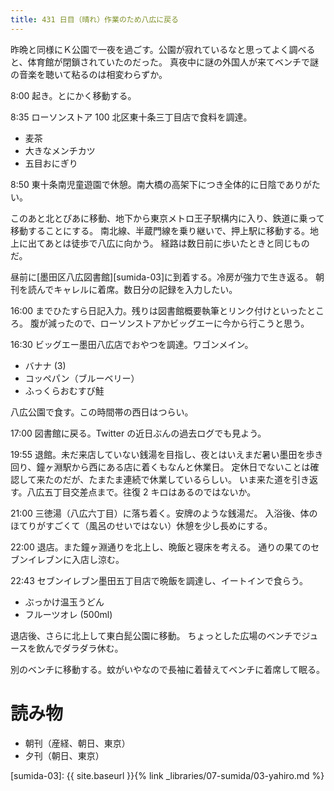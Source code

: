 ```yaml
---
title: 431 日目（晴れ）作業のため八広に戻る
---
```


昨晩と同様にＫ公園で一夜を過ごす。公園が寂れているなと思ってよく調べると、体育館が閉鎖されていたのだった。
真夜中に謎の外国人が来てベンチで謎の音楽を聴いて粘るのは相変わらずか。

8:00 起き。とにかく移動する。

8:35 ローソンストア 100 北区東十条三丁目店で食料を調達。
* 麦茶
* 大きなメンチカツ
* 五目おにぎり

8:50 東十条南児童遊園で休憩。南大橋の高架下につき全体的に日陰でありがたい。

このあと北とぴあに移動、地下から東京メトロ王子駅構内に入り、鉄道に乗って移動することにする。
南北線、半蔵門線を乗り継いで、押上駅に移動する。地上に出てあとは徒歩で八広に向かう。
経路は数日前に歩いたときと同じものだ。

昼前に[墨田区八広図書館][sumida-03]に到着する。冷房が強力で生き返る。
朝刊を読んでキャレルに着席。数日分の記録を入力したい。

16:00 までひたすら日記入力。残りは図書館概要執筆とリンク付けといったところ。
腹が減ったので、ローソンストアかビッグエーに今から行こうと思う。

16:30 ビッグエー墨田八広店でおやつを調達。ワゴンメイン。
* バナナ (3)
* コッペパン（ブルーベリー）
* ふっくらおむすび鮭

八広公園で食す。この時間帯の西日はつらい。

17:00 図書館に戻る。Twitter の近日ぶんの過去ログでも見よう。

19:55 退館。未だ来店していない銭湯を目指し、夜とはいえまだ暑い墨田を歩き回り、鐘ヶ淵駅から西にある店に着くもなんと休業日。
定休日でないことは確認して来たのだが、たまたま連続で休業しているらしい。
いま来た道を引き返す。八広五丁目交差点まで。往復 2 キロはあるのではないか。

21:00 三徳湯（八広六丁目）に落ち着く。安牌のような銭湯だ。
入浴後、体のほてりがすごくて（風呂のせいではない）休憩を少し長めにする。

22:00 退店。また鐘ヶ淵通りを北上し、晩飯と寝床を考える。
通りの果てのセブンイレブンに入店し涼む。

22:43 セブンイレブン墨田五丁目店で晩飯を調達し、イートインで食らう。
* ぶっかけ温玉うどん
* フルーツオレ (500ml)

退店後、さらに北上して東白髭公園に移動。
ちょっとした広場のベンチでジュースを飲んでダラダラ休む。

別のベンチに移動する。蚊がいやなので長袖に着替えてベンチに着席して眠る。

# 読み物

* 朝刊（産経、朝日、東京）
* 夕刊（朝日、東京）

[sumida-03]: {{ site.baseurl }}{% link _libraries/07-sumida/03-yahiro.md %}
